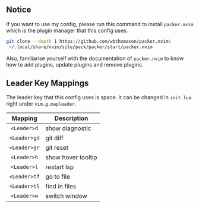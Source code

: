 ## Notice
If you want to use my config, please run this command to install `packer.nvim` which is the plugin manager that this config uses.
```bash
git clone --depth 1 https://github.com/wbthomason/packer.nvim\
 ~/.local/share/nvim/site/pack/packer/start/packer.nvim
```

Also, familiarise yourself with the documentation of `packer.nvim` to know how to add plugins, update plugins and remove plugins.

## Leader Key Mappings
The leader key that this config uses is space. It can be changed in `init.lua` right under `vim.g.mapleader`.

| Mapping      | Description        |
| :-:          | -                  |
| `<Leader>d`  | show diagnostic    |
| `<Leader>gd` | git diff           |
| `<Leader>gr` | git reset          |
| `<Leader>h`  | show hover tooltip |
| `<Leader>l`  | restart lsp        |
| `<Leader>tf` | go to file         |
| `<Leader>tl` | find in files      |
| `<Leader>w`  | switch window      |
